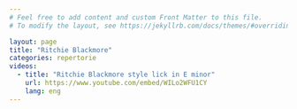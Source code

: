 ```yaml
---
# Feel free to add content and custom Front Matter to this file.
# To modify the layout, see https://jekyllrb.com/docs/themes/#overriding-theme-defaults

layout: page
title: "Ritchie Blackmore"
categories: repertorie
videos:
  - title: "Ritchie Blackmore style lick in E minor"
    url: https://www.youtube.com/embed/WILo2WFU1CY
    lang: eng
---
```

